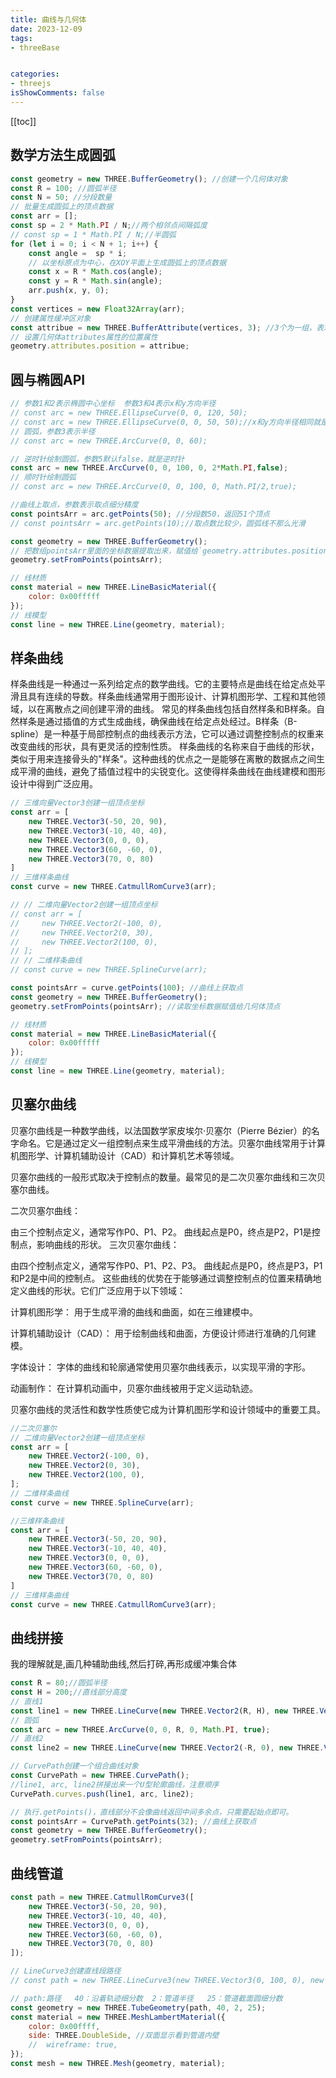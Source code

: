 ```yaml
---
title: 曲线与几何体
date: 2023-12-09
tags:
- threeBase


categories:
- threejs
isShowComments: false
---
```


<Boxx/>

<!-- more -->

[[toc]]

## 数学方法生成圆弧

```javascript
const geometry = new THREE.BufferGeometry(); //创建一个几何体对象
const R = 100; //圆弧半径
const N = 50; //分段数量
// 批量生成圆弧上的顶点数据
const arr = [];
const sp = 2 * Math.PI / N;//两个相邻点间隔弧度
// const sp = 1 * Math.PI / N;//半圆弧
for (let i = 0; i < N + 1; i++) {
    const angle =  sp * i;
    // 以坐标原点为中心，在XOY平面上生成圆弧上的顶点数据
    const x = R * Math.cos(angle);
    const y = R * Math.sin(angle);
    arr.push(x, y, 0);
}
const vertices = new Float32Array(arr);
// 创建属性缓冲区对象
const attribue = new THREE.BufferAttribute(vertices, 3); //3个为一组，表示一个顶点的xyz坐标
// 设置几何体attributes属性的位置属性
geometry.attributes.position = attribue;
```
##  圆与椭圆API

```javascript
// 参数1和2表示椭圆中心坐标  参数3和4表示x和y方向半径
// const arc = new THREE.EllipseCurve(0, 0, 120, 50);
// const arc = new THREE.EllipseCurve(0, 0, 50, 50);//x和y方向半径相同就是圆形效果
// 圆弧，参数3表示半径
// const arc = new THREE.ArcCurve(0, 0, 60);

// 逆时针绘制圆弧，参数5默认false，就是逆时针
const arc = new THREE.ArcCurve(0, 0, 100, 0, 2*Math.PI,false);
// 顺时针绘制圆弧
// const arc = new THREE.ArcCurve(0, 0, 100, 0, Math.PI/2,true);

//曲线上取点，参数表示取点细分精度
const pointsArr = arc.getPoints(50); //分段数50，返回51个顶点
// const pointsArr = arc.getPoints(10);//取点数比较少，圆弧线不那么光滑

const geometry = new THREE.BufferGeometry();
// 把数组pointsArr里面的坐标数据提取出来，赋值给`geometry.attributes.position`属性
geometry.setFromPoints(pointsArr);

// 线材质
const material = new THREE.LineBasicMaterial({
    color: 0x00fffff
});
// 线模型
const line = new THREE.Line(geometry, material);
```
## 样条曲线

样条曲线是一种通过一系列给定点的数学曲线。它的主要特点是曲线在给定点处平滑且具有连续的导数。样条曲线通常用于图形设计、计算机图形学、工程和其他领域，以在离散点之间创建平滑的曲线。
常见的样条曲线包括自然样条和B样条。自然样条是通过插值的方式生成曲线，确保曲线在给定点处经过。B样条（B-spline）是一种基于局部控制点的曲线表示方法，它可以通过调整控制点的权重来改变曲线的形状，具有更灵活的控制性质。
样条曲线的名称来自于曲线的形状，类似于用来连接骨头的"样条"。这种曲线的优点之一是能够在离散的数据点之间生成平滑的曲线，避免了插值过程中的尖锐变化。这使得样条曲线在曲线建模和图形设计中得到广泛应用。

```javascript
// 三维向量Vector3创建一组顶点坐标
const arr = [
    new THREE.Vector3(-50, 20, 90),
    new THREE.Vector3(-10, 40, 40),
    new THREE.Vector3(0, 0, 0),
    new THREE.Vector3(60, -60, 0),
    new THREE.Vector3(70, 0, 80)
]
// 三维样条曲线
const curve = new THREE.CatmullRomCurve3(arr);

// // 二维向量Vector2创建一组顶点坐标
// const arr = [
//     new THREE.Vector2(-100, 0),
//     new THREE.Vector2(0, 30),
//     new THREE.Vector2(100, 0),
// ];
// // 二维样条曲线
// const curve = new THREE.SplineCurve(arr);

const pointsArr = curve.getPoints(100); //曲线上获取点
const geometry = new THREE.BufferGeometry();
geometry.setFromPoints(pointsArr); //读取坐标数据赋值给几何体顶点

// 线材质
const material = new THREE.LineBasicMaterial({
    color: 0x00fffff
});
// 线模型
const line = new THREE.Line(geometry, material);
```
## 贝塞尔曲线
贝塞尔曲线是一种数学曲线，以法国数学家皮埃尔·贝塞尔（Pierre Bézier）的名字命名。它是通过定义一组控制点来生成平滑曲线的方法。贝塞尔曲线常用于计算机图形学、计算机辅助设计（CAD）和计算机艺术等领域。

贝塞尔曲线的一般形式取决于控制点的数量。最常见的是二次贝塞尔曲线和三次贝塞尔曲线。

二次贝塞尔曲线：

由三个控制点定义，通常写作P0、P1、P2。
曲线起点是P0，终点是P2，P1是控制点，影响曲线的形状。
三次贝塞尔曲线：

由四个控制点定义，通常写作P0、P1、P2、P3。
曲线起点是P0，终点是P3，P1和P2是中间的控制点。
这些曲线的优势在于能够通过调整控制点的位置来精确地定义曲线的形状。它们广泛应用于以下领域：

计算机图形学： 用于生成平滑的曲线和曲面，如在三维建模中。

计算机辅助设计（CAD）： 用于绘制曲线和曲面，方便设计师进行准确的几何建模。

字体设计： 字体的曲线和轮廓通常使用贝塞尔曲线表示，以实现平滑的字形。

动画制作： 在计算机动画中，贝塞尔曲线被用于定义运动轨迹。

贝塞尔曲线的灵活性和数学性质使它成为计算机图形学和设计领域中的重要工具。

```javascript
//二次贝塞尔
// 二维向量Vector2创建一组顶点坐标
const arr = [
    new THREE.Vector2(-100, 0),
    new THREE.Vector2(0, 30),
    new THREE.Vector2(100, 0),
];
// 二维样条曲线
const curve = new THREE.SplineCurve(arr);

//三维样条曲线
const arr = [
    new THREE.Vector3(-50, 20, 90),
    new THREE.Vector3(-10, 40, 40),
    new THREE.Vector3(0, 0, 0),
    new THREE.Vector3(60, -60, 0),
    new THREE.Vector3(70, 0, 80)
]
// 三维样条曲线
const curve = new THREE.CatmullRomCurve3(arr);

```
## 曲线拼接
我的理解就是,画几种辅助曲线,然后打碎,再形成缓冲集合体

```javascript
const R = 80;//圆弧半径
const H = 200;//直线部分高度
// 直线1
const line1 = new THREE.LineCurve(new THREE.Vector2(R, H), new THREE.Vector2(R, 0));
// 圆弧
const arc = new THREE.ArcCurve(0, 0, R, 0, Math.PI, true);
// 直线2
const line2 = new THREE.LineCurve(new THREE.Vector2(-R, 0), new THREE.Vector2(-R, H));

// CurvePath创建一个组合曲线对象
const CurvePath = new THREE.CurvePath();
//line1, arc, line2拼接出来一个U型轮廓曲线，注意顺序
CurvePath.curves.push(line1, arc, line2);

// 执行.getPoints()，直线部分不会像曲线返回中间多余点，只需要起始点即可。
const pointsArr = CurvePath.getPoints(32); //曲线上获取点
const geometry = new THREE.BufferGeometry();
geometry.setFromPoints(pointsArr);
```
##  曲线管道

```javascript
const path = new THREE.CatmullRomCurve3([
    new THREE.Vector3(-50, 20, 90),
    new THREE.Vector3(-10, 40, 40),
    new THREE.Vector3(0, 0, 0),
    new THREE.Vector3(60, -60, 0),
    new THREE.Vector3(70, 0, 80)
]);

// LineCurve3创建直线段路径
// const path = new THREE.LineCurve3(new THREE.Vector3(0, 100, 0), new THREE.Vector3(0, 0, 0));

// path:路径   40：沿着轨迹细分数  2：管道半径   25：管道截面圆细分数
const geometry = new THREE.TubeGeometry(path, 40, 2, 25);
const material = new THREE.MeshLambertMaterial({
    color: 0x00ffff,
    side: THREE.DoubleSide, //双面显示看到管道内壁
    //  wireframe: true,
});
const mesh = new THREE.Mesh(geometry, material);
```
